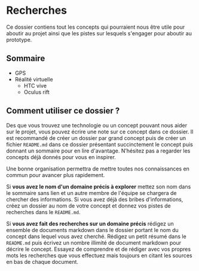 # Recherches

Ce dossier contiens tout les concepts qui pourraient nous être utile pour aboutir au projet ainsi que les pistes sur lesquels s'engager pour aboutir au prototype.

## Sommaire

* GPS
* Réalité virtuelle
    - HTC vive
    - Oculus rift

## Comment utiliser ce dossier ?

Des que vous trouvez une technologie ou un concept pouvant nous aider sur le projet, vous pouvez écrire une note sur ce concept dans ce dossier. Il est recommandé de créer un dossier par grand concept puis de créer un fichier `README.md` dans ce dossier présentant succinctement le concept puis donnant un sommaire pour en lire d'avantage. N’hésitez pas a regarder les concepts déjà donnés pour vous en inspirer.

Une bonne organisation permettra de mettre toutes nos connaissances en commun pour avancer plus rapidement.

Si **vous avez le nom d'un domaine précis à explorer** mettez son nom dans le sommaire sans lien et un autre membre de l'équipe se chargera de chercher des informations. Si vous avez déjà des bribes d'informations, créez un dossier au nom de votre concept et donnez vos pistes de recherches dans le `README.md`.

Si **vous avez fait des recherches sur un domaine précis** rédigez un ensemble de documents markdown dans le dossier portant le nom du concept dans lequel vous avez cherché. Rédigez un petit résumé dans le `README.md` puis écrivez un nombre illimité de document markdown pour décrire le concept. Essayez de comprendre et de rédiger avec vos propres mots les recherches que vous effectuez mais toujours en citant les sources en bas de chaque document.
